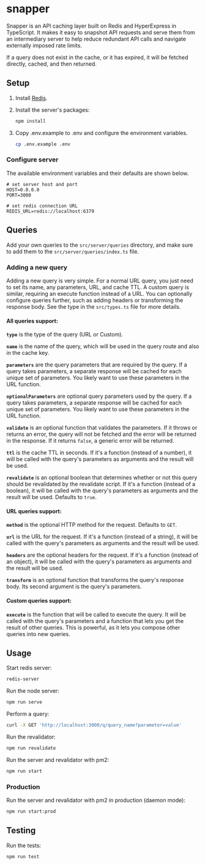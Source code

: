 # snapper

Snapper is an API caching layer built on Redis and HyperExpress in TypeScript.
It makes it easy to snapshot API requests and serve them from an intermediary
server to help reduce redundant API calls and navigate externally imposed rate
limits.

If a query does not exist in the cache, or it has expired, it will be fetched
directly, cached, and then returned.

## Setup

1. Install [Redis](https://redis.io/docs/install/install-redis/).

2. Install the server's packages:

   ```sh
   npm install
   ```

3. Copy .env.example to .env and configure the environment variables.

   ```sh
   cp .env.example .env
   ```

### Configure server

The available environment variables and their defaults are shown below.

```
# set server host and port
HOST=0.0.0.0
PORT=3000

# set redis connection URL
REDIS_URL=redis://localhost:6379
```

## Queries

Add your own queries to the `src/server/queries` directory, and make sure to add
them to the `src/server/queries/index.ts` file.

### Adding a new query

Adding a new query is very simple. For a normal URL query, you just need to set
its name, any parameters, URL, and cache TTL. A custom query is similar,
requiring an execute function instead of a URL. You can optionally configure
queries further, such as adding headers or transforming the response body. See
the type in the `src/types.ts` file for more details.

#### All queries support:

**`type`** is the type of the query (URL or Custom).

**`name`** is the name of the query, which will be used in the query route and
also in the cache key.

**`parameters`** are the query parameters that are required by the query. If a
query takes parameters, a separate response will be cached for each unique set
of parameters. You likely want to use these parameters in the URL function.

**`optionalParameters`** are optional query parameters used by the query. If a
query takes parameters, a separate response will be cached for each unique set
of parameters. You likely want to use these parameters in the URL function.

**`validate`** is an optional function that validates the parameters. If it
throws or returns an error, the query will not be fetched and the error will be
returned in the response. If it returns `false`, a generic error will be
returned.

**`ttl`** is the cache TTL in seconds. If it's a function (instead of a number),
it will be called with the query's parameters as arguments and the result will
be used.

**`revalidate`** is an optional boolean that determines whether or not this
query should be revalidated by the revalidate script. If it's a function
(instead of a boolean), it will be called with the query's parameters as
arguments and the result will be used. Defaults to `true`.

#### URL queries support:

**`method`** is the optional HTTP method for the request. Defaults to `GET`.

**`url`** is the URL for the request. If it's a function (instead of a string),
it will be called with the query's parameters as arguments and the result will
be used.

**`headers`** are the optional headers for the request. If it's a function
(instead of an object), it will be called with the query's parameters as
arguments and the result will be used.

**`transform`** is an optional function that transforms the query's response
body. Its second argument is the query's parameters.

#### Custom queries support:

**`execute`** is the function that will be called to execute the query. It will
be called with the query's parameters and a function that lets you get the
result of other queries. This is powerful, as it lets you compose other queries
into new queries.

## Usage

Start redis server:
```sh
redis-server
```


Run the node server:

```sh
npm run serve
```

Perform a query:

```sh
curl -X GET 'http://localhost:3000/q/query_name?parameter=value'
```

Run the revalidator:

```sh
npm run revalidate
```

Run the server and revalidator with pm2:

```sh
npm run start
```

### Production

Run the server and revalidator with pm2 in production (daemon mode):

```sh
npm run start:prod
```

## Testing

Run the tests:

```sh
npm run test
```
